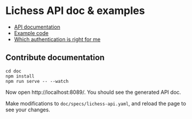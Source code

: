 # Lichess API doc & examples

- [API documentation](https://lichess.org/api)
- [Example code](https://github.com/lichess-org/api/tree/master/example/)
- [Which authentication is right for me](https://github.com/lichess-org/api/tree/master/example/README.md)

## Contribute documentation

```shell
cd doc
npm install
npm run serve -- --watch
```

Now open http://localhost:8089/. You should see the generated API doc.

Make modifications to `doc/specs/lichess-api.yaml`, and reload the page to see your changes.
